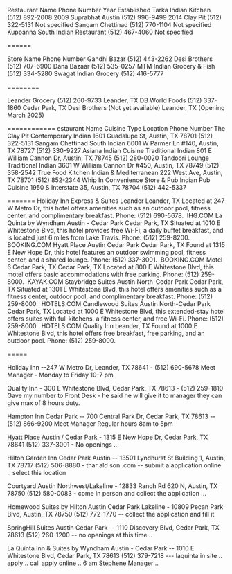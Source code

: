 Restaurant Name	Phone Number	Year Established
Tarka Indian Kitchen	(512) 892-2008	2009
Suprabhat Austin	(512) 996-9499	2014
Clay Pit	(512) 322-5131	Not specified
Sangam Chettinad	(512) 770-1104	Not specified
Kuppanna South Indian Restaurant	(512) 467-4060	Not specified

======

Store Name	Phone Number
Gandhi Bazar	(512) 443-2262
Desi Brothers	(512) 707-6900
Dana Bazaar	(512) 535-0257
MTM Indian Grocery & Fish	(512) 334-5280
Swagat Indian Grocery	(512) 416-5777

========

Leander Grocery	(512) 260-9733	Leander, TX
DB World Foods	(512) 337-1860	Cedar Park, TX
Desi Brothers	(Not yet available)	Leander, TX (Opening March 2025)

============
estaurant Name	Cuisine Type	Location	Phone Number
The Clay Pit	Contemporary Indian	1601 Guadalupe St, Austin, TX 78701	(512) 322-5131
Sangam Chettinad	South Indian	6001 W Parmer Ln #140, Austin, TX 78727	(512) 330-9227
Asiana Indian Cuisine	Traditional Indian	801 E William Cannon Dr, Austin, TX 78745	(512) 280-0020
Tandoori Lounge	Traditional Indian	3601 W William Cannon Dr #450, Austin, TX 78749	(512) 358-2542
True Food Kitchen	Indian & Mediterranean	222 West Ave, Austin, TX 78701	(512) 852-2344
Whip In Convenience Store & Pub	Indian Pub Cuisine	1950 S Interstate 35, Austin, TX 78704	(512) 442-5337

=======
Holiday Inn Express & Suites Leander
Leander, TX
Located at 247 W Metro Dr, this hotel offers amenities such as an outdoor pool, fitness center, and complimentary breakfast. Phone: (512) 690-5678. 
IHG.COM
La Quinta by Wyndham Austin - Cedar Park
Cedar Park, TX
Situated at 1010 E Whitestone Blvd, this hotel provides free Wi-Fi, a daily buffet breakfast, and is located just 6 miles from Lake Travis. Phone: (512) 259-8200. 
BOOKING.COM
Hyatt Place Austin Cedar Park
Cedar Park, TX
Found at 1315 E New Hope Dr, this hotel features an outdoor swimming pool, fitness center, and a shared lounge. Phone: (512) 337-3001. 
BOOKING.COM
Motel 6 Cedar Park, TX
Cedar Park, TX
Located at 800 E Whitestone Blvd, this motel offers basic accommodations with free parking. Phone: (512) 259-8000. 
KAYAK.COM
Staybridge Suites Austin North-Cedar Park
Cedar Park, TX
Situated at 1301 E Whitestone Blvd, this hotel offers amenities such as a fitness center, outdoor pool, and complimentary breakfast. Phone: (512) 259-8000. 
HOTELS.COM
Candlewood Suites Austin North-Cedar Park
Cedar Park, TX
Located at 1000 E Whitestone Blvd, this extended-stay hotel offers suites with full kitchens, a fitness center, and free Wi-Fi. Phone: (512) 259-8000. 
HOTELS.COM
Quality Inn
Leander, TX
Found at 1000 E Whitestone Blvd, this hotel offers free breakfast, free parking, and an outdoor pool. Phone: (512) 259-8000. 


=====

Holiday Inn --247 W Metro Dr, Leander, TX 78641 - (512) 690-5678
Meet Manager - Monday to Friday 10-7 pm

Quality Inn - 300 E Whitestone Blvd, Cedar Park, TX 78613 -  (512) 259-1810
Gave my number to Front Desk - he said he will give it to manager
they can give max of 8 hours duty.

Hampton Inn Cedar Park -- 700 Central Park Dr, Cedar Park, TX 78613 -- (512) 866-9200
Meet Manager Regular hours 8am to 5pm

Hyatt Place Austin / Cedar Park - 1315 E New Hope Dr, Cedar Park, TX 78641
(512) 337-3001 - No openings ...

Hilton Garden Inn Cedar Park Austin -- 13501 Lyndhurst St Building 1, Austin, TX 78717
(512) 506-8880 - 
thar ald son .com -- submit a application online .. select this location

Courtyard Austin Northwest/Lakeline - 12833 Ranch Rd 620 N, Austin, TX 78750
(512) 580-0083 - come in person and collect the application ...

Homewood Suites by Hilton Austin Cedar Park Lakeline - 10809 Pecan Park Blvd, Austin, TX 78750
(512) 772-1770 -- collect the application and fill it

SpringHill Suites Austin Cedar Park -- 1110 Discovery Blvd, Cedar Park, TX 78613
(512) 260-1200 -- no openings at this time ..

La Quinta Inn & Suites by Wyndham Austin - Cedar Park -- 1010 E Whitestone Blvd, Cedar Park, TX 78613
(512) 379-7218  --- laquinta in  site .. apply .. call apply online .. 6 am Stephene Manager ..










